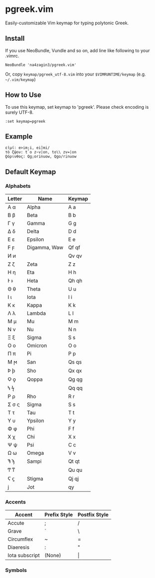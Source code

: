 pgreek.vim
==========

Easily-customizable Vim keymap for typing polytonic Greek.

Install
----

If you use NeoBundle, Vundle and so on, add line like following to your .vimrc.

    NeoBundle 'na4zagin3/pgreek.vim'

Or, copy `keymap/pgreek_utf-8.vim` into your `$VIMRUNTIME/keymap` (e.g. `~/.vim/keymap`)


How to Use
----

To use this keymap, set keymap to 'pgreek'. Please check encoding is surely UTF-8.

    :set keymap=pgreek

Example
----

    εἰμί: e>im;i, ei]mi/
    τὸ ζῷον: t`o z~v|on, to\\ zv=|on
    Ϙόρινθος: Qg;orinuow, Qgo/rinuow

Default Keymap
----

### Alphabets

| Letter | Name         | Keymap |
| ------ | ------------ | ------ |
| Α α    | Alpha        | A a    |
| Β β    | Beta         | B b    |
| Γ γ    | Gamma        | G g    |
| Δ δ    | Delta        | D d    |
| Ε ε    | Epsilon      | E e    |
| Ϝ ϝ    | Digamma, Waw | Qf qf  |
| Ͷ ͷ    |              | Qv qv  |
| Ζ ζ    | Zeta         | Z z    |
| Η η    | Eta          | H h    |
| Ͱ ͱ    | Heta         | Qh qh  |
| Θ θ    | Theta        | U u    |
| Ι ι    | Iota         | I i    |
| Κ κ    | Kappa        | K k    |
| Λ λ    | Lambda       | L l    |
| Μ μ    | Mu           | M m    |
| Ν ν    | Nu           | N n    |
| Ξ ξ    | Sigma        | S s    |
| Ο ο    | Omicron      | O o    |
| Π π    | Pi           | P p    |
| Ϻ ϻ    | San          | Qs qs  |
| Ϸ ϸ    | Sho          | Qx qx  |
| Ϙ ϙ    | Qoppa        | Qg qg  |
| Ϟ ϟ    |              | Qq qq  |
| Ρ ρ    | Rho          | R r    |
| Σ σ ς  | Sigma        | S s    |
| Τ τ    | Tau          | T t    |
| Υ υ    | Ypsilon      | Y y    |
| Φ φ    | Phi          | F f    |
| Χ χ    | Chi          | X x    |
| Ψ ψ    | Psi          | C c    |
| Ω ω    | Omega        | V v    |
| Ϡ ϡ    | Sampi        | Qt qt  |
| Ͳ ͳ    |              | Qu qu  |
| Ϛ ϛ    | Stigma       | Qj qj  |
| ϳ      | Jot          | qy     |

### Accents

| Accent            | Prefix Style | Postfix Style |
| ----------------- | ------------ | ------------- |
| Accute            | ;            | /             |
| Grave             | `            | \\            |
| Circumflex        | ~            | =             |
| Diaeresis         | :            | "             |
| Iota subscript    | (None)       | \|            |

### Symbols
